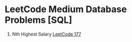 # LeetCode Medium Database Problems [SQL]

1. Nth Highest Salary [LeetCode 177](https://leetcode.com/problems/nth-highest-salary/)